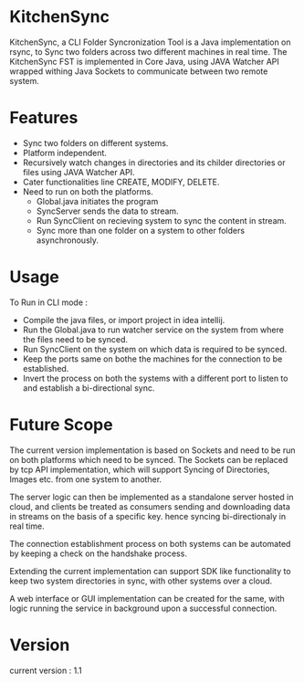 # KitchenSync
KitchenSync, a CLI Folder Syncronization Tool is a Java implementation on rsync, to Sync two folders across two different machines in real time. The KitchenSync FST is implemented in Core Java, using JAVA Watcher API wrapped withing Java Sockets to communicate between two remote system.


# Features
* Sync two folders on different systems.
* Platform independent.
* Recursively watch changes in directories and its childer directories or files using JAVA Watcher API.
* Cater functionalities line CREATE, MODIFY, DELETE.
* Need to run on both the platforms.
  * Global.java initiates the program
  * SyncServer sends the data to stream.
  * Run SyncClient on recieving system to sync the content in stream.
  * Sync more than one folder on a system to other folders asynchronously.
  
  
# Usage
To Run in CLI mode : 
* Compile the java files, or import project in idea intellij.
* Run the Global.java to run watcher service on the system from where the files need to be synced.
* Run SyncClient on the system on which data is required to be synced.
* Keep the ports same on bothe the machines for the connection to be established.
* Invert the process on both the systems with a different port to listen to and establish a bi-directional sync.


# Future Scope
The current version implementation is based on Sockets and need to be run on both platforms which need to be synced.
The Sockets can be replaced by tcp API implementation, which will support Syncing of Directories, Images etc. from one system to another.

The server logic can then be implemented as a standalone server hosted in cloud, and clients be treated as consumers sending and downloading data in streams on the basis of a specific key. hence syncing bi-directionaly in real time.

The connection establishment process on both systems can be automated by keeping a check on the handshake process.

Extending the current implementation can support SDK like functionality to keep two system directories in sync, with other systems over a cloud.

A web interface or GUI implementation can be created for the same, with logic running the service in background upon a successful connection.


# Version
current version : 1.1
